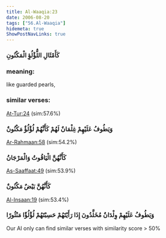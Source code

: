 ```yaml
---
title: Al-Waaqia:23
date: 2006-08-20
tags: ["56.Al-Waaqia"]
hidemeta: true 
ShowPostNavLinks: true 
---
```

### كَأَمْثَالِ اللُّؤْلُؤِ الْمَكْنُونِ
### meaning: 
like guarded pearls,
### similar verses: 

[At-Tur:24](/52/24) (sim:57.6%)

### وَيَطُوفُ عَلَيْهِمْ غِلْمَانٌ لَهُمْ كَأَنَّهُمْ لُؤْلُؤٌ مَكْنُونٌ

[Ar-Rahmaan:58](/55/58) (sim:54.2%)

### كَأَنَّهُنَّ الْيَاقُوتُ وَالْمَرْجَانُ

[As-Saaffaat:49](/37/49) (sim:53.9%)

### كَأَنَّهُنَّ بَيْضٌ مَكْنُونٌ

[Al-Insaan:19](/76/19) (sim:53.4%)

### وَيَطُوفُ عَلَيْهِمْ وِلْدَانٌ مُخَلَّدُونَ إِذَا رَأَيْتَهُمْ حَسِبْتَهُمْ لُؤْلُؤًا مَنْثُورًا

Our AI only can find similar verses with similarity score > 50% 
